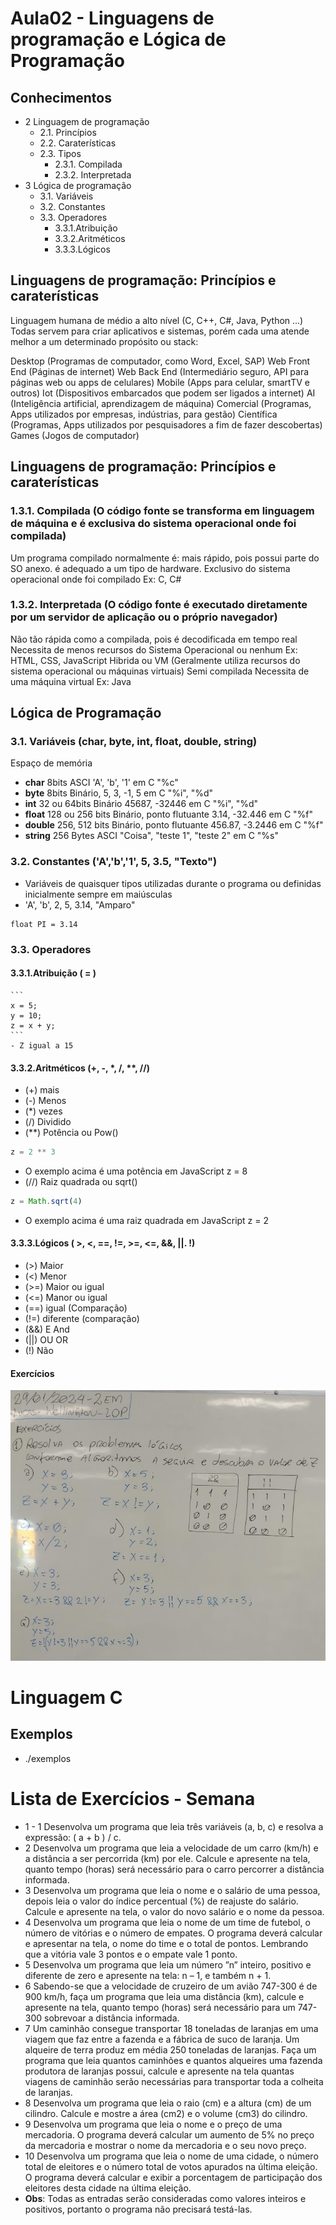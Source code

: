 # Aula02 - Linguagens de programação e Lógica de Programação

## Conhecimentos
- 2 Linguagem de programação
	- 2.1. Princípios
	- 2.2. Caraterísticas
	- 2.3. Tipos 
		- 2.3.1. Compilada
		- 2.3.2. Interpretada
- 3 Lógica de programação
	- 3.1. Variáveis
	- 3.2. Constantes
	- 3.3. Operadores
		- 3.3.1.Atribuição
		- 3.3.2.Aritméticos
		- 3.3.3.Lógicos

## Linguagens de programação: Princípios e caraterísticas
Linguagem humana de médio a alto nível (C, C++, C#, Java, Python ...) Todas servem para criar aplicativos e sistemas, porém cada uma atende melhor a um determinado propósito ou stack:

Desktop (Programas de computador, como Word, Excel, SAP)
Web Front End (Páginas de internet)
Web Back End (Intermediário seguro, API para páginas web ou apps de celulares)
Mobile (Apps para celular, smartTV e outros)
Iot (Dispositivos embarcados que podem ser ligados a internet)
AI (Inteligência artificial, aprendizagem de máquina)
Comercial (Programas, Apps utilizados por empresas, indústrias, para gestão)
Científica (Programas, Apps utilizados por pesquisadores a fim de fazer descobertas)
Games (Jogos de computador)

## Linguagens de programação: Princípios e caraterísticas
### 1.3.1. Compilada (O código fonte se transforma em linguagem de máquina e é exclusiva do sistema operacional onde foi compilada)
Um programa compilado normalmente é:
mais rápido, pois possui parte do SO anexo.
é adequado a um tipo de hardware.
Exclusivo do sistema operacional onde foi compilado
Ex: C, C#
### 1.3.2. Interpretada (O código fonte é executado diretamente por um servidor de aplicação ou o próprio navegador)
Não tão rápida como a compilada, pois é decodificada em tempo real
Necessita de menos recursos do Sistema Operacional ou nenhum
Ex: HTML, CSS, JavaScript
Hibrida ou VM (Geralmente utiliza recursos do sistema operacional ou máquinas virtuais)
Semi compilada
Necessita de uma máquina virtual
Ex: Java

## Lógica de Programação
### 3.1. Variáveis (char, byte, int, float, double, string)
Espaço de memória
- **char** 8bits ASCI 'A', 'b', '1' em C "%c"
- **byte** 8bits Binário, 5, 3, -1, 5 em C "%i", "%d"
- **int** 32 ou 64bits Binário 45687, -32446 em C "%i", "%d"
- **float** 128 ou 256 bits Binário, ponto flutuante 3.14, -32.446 em C "%f"
- **double** 256, 512 bits Binário, ponto flutuante 456.87, -3.2446 em C "%f"
- **string** 256 Bytes ASCI "Coisa", "teste 1", "teste 2" em C "%s"

### 3.2. Constantes ('A','b','1', 5, 3.5, "Texto")
- Variáveis de quaisquer tipos utilizadas durante o programa ou definidas inicialmente sempre em maiúsculas
- 'A', 'b', 2, 5, 3.14, "Amparo"
```
float PI = 3.14
```
### 3.3. Operadores
#### 3.3.1.Atribuição ( = )
    ```
    x = 5;
    y = 10;
    z = x + y;
    ```
    - Z igual a 15
#### 3.3.2.Aritméticos (+, -, *, /, **, //)
- (+) mais
- (-) Menos
- (*) vezes
- (/) Dividido
- (**) Potência ou Pow()
```js
z = 2 ** 3
```
- O exemplo acima é uma potência em JavaScript z = 8
- (//) Raiz quadrada ou sqrt()
```js
z = Math.sqrt(4)
```
- O exemplo acima é uma raiz quadrada em JavaScript z = 2

#### 3.3.3.Lógicos ( >, <, ==, !=, >=, <=, &&, ||. !)
- (>) Maior
- (<) Menor
- (>=) Maior ou igual
- (<=) Manor ou igual
- (==) igual (Comparação)
- (!=) diferente (comparação)
- (&&) E And
- (||) OU OR
- (!) Não

#### Exercícios
![Exercícios](./exerc1.jpg)

# Linguagem C
## Exemplos
- ./exemplos
# Lista de Exercícios - Semana
- 1 - 1 Desenvolva um programa que leia três variáveis (a, b, c) e resolva a expressão: ( a + b ) / c.
- 2 Desenvolva um programa que leia a velocidade de um carro (km/h) e a distância a ser percorrida (km) por ele. Calcule e apresente na tela, quanto tempo (horas) será necessário para o carro percorrer a distância informada.
- 3 Desenvolva um programa que leia o nome e o salário de uma pessoa, depois leia o valor do índice percentual (%) de reajuste do salário. Calcule e apresente na tela, o valor do novo salário e o nome da pessoa.
- 4 Desenvolva um programa que leia o nome de um time de futebol, o número de vitórias e o número de empates. O programa deverá calcular e apresentar na tela, o nome do time e o total de pontos. Lembrando que a vitória vale 3 pontos e o empate vale 1 ponto.
- 5 Desenvolva um programa que leia um número ”n” inteiro, positivo e diferente de zero e apresente na tela: n – 1, e também n + 1.
- 6 Sabendo-se que a velocidade de cruzeiro de um avião 747-300 é de 900 km/h, faça um programa que leia uma distância (km), calcule e apresente na tela, quanto tempo (horas) será necessário para um 747-300 sobrevoar a distância informada.
- 7 Um caminhão consegue transportar 18 toneladas de laranjas em uma viagem que faz entre a fazenda e a fábrica de suco de laranja. Um alqueire de terra produz em média 250 toneladas de laranjas. Faça um programa que leia quantos caminhões e quantos alqueires uma fazenda produtora de laranjas possui, calcule e apresente na tela quantas viagens de caminhão serão necessárias para transportar toda a colheita de laranjas.
- 8 Desenvolva um programa que leia o raio (cm) e a altura (cm) de um cilindro. Calcule e mostre a área (cm2) e o volume (cm3) do cilindro.
- 9 Desenvolva um programa que leia o nome e o preço de uma mercadoria. O programa deverá calcular um aumento de 5% no preço da mercadoria e mostrar o nome da mercadoria e o seu novo preço.
- 10 Desenvolva um programa que leia o nome de uma cidade, o número total de eleitores e o número total de votos apurados na última eleição. O programa deverá calcular e exibir a porcentagem de participação dos eleitores desta cidade na última eleição.
- **Obs**: Todas as entradas serão consideradas como valores inteiros e positivos, portanto o programa não precisará testá-las.